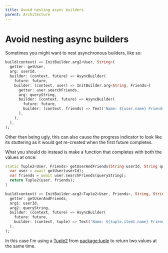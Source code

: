 ```yaml
---
title: Avoid nesting async builders
parent: Architecture
---
```


# Avoid nesting async builders

Sometimes you might want to nest asynchronous builders, like so:

```dart
build(context) => InitBuilder.arg2<User, String>(
  getter: getUser,
  arg: userId,
  builder: (context, future) => AsyncBuilder(
    future: future,
    builder: (context, user) => InitBuilder.arg<String, Friends>(
      getter: user.searchFriends,
      arg: queryString,
      builder: (context, future) => AsyncBuilder(
        future: future,
        builder: (context, friends) => Text('Name: ${user.name} Friends: $friends'),
      ),
    ),
  ),
);
```

Other than being ugly, this can also cause the progress indicator to look like its stuttering as it would get re-created
when the first future completes.

What you should do instead is make a function that completes with both the values at once:

```dart
static Tuple2<User, Friends> getUserAndFriends(String userId, String queryString) async {
  var user = await getUser(userId);
  var friends = await user.searchFriends(queryString);
  return Tuple2(user, friends);
}

build(context) => InitBuilder.arg2<Tuple2<User, Friends>, String, String>(
  getter: getUserAndFriends,
  arg1: userId,
  arg2: queryString,
  builder: (context, future) => AsyncBuilder(
    future: future,
    builder: (context, tuple) => Text('Name: ${tuple.item1.name} Friends: ${tuple.item2}'),
  ),
);
```

In this case I'm using a [Tuple2](https://pub.dev/documentation/tuple/latest/tuple/Tuple2-class.html) from
[package:tuple](https://pub.dev/packages/tuple) to return two values at the same time.